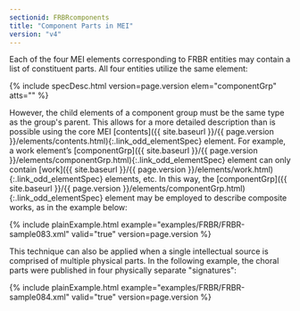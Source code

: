 ```yaml
---
sectionid: FRBRcomponents
title: "Component Parts in MEI"
version: "v4"
---
```




Each of the four MEI elements corresponding to FRBR entities may contain a list of
constituent parts. All four entities utilize the same element:



{% include specDesc.html version=page.version elem="componentGrp" atts="" %}



However, the child elements of a component group must be the same type as the group's
parent.
This allows for a more detailed description than is possible using the core MEI [contents]({{ site.baseurl }}/{{ page.version }}/elements/contents.html){:.link_odd_elementSpec} element. For example, a work element’s [componentGrp]({{ site.baseurl }}/{{ page.version }}/elements/componentGrp.html){:.link_odd_elementSpec} element can only contain [work]({{ site.baseurl }}/{{ page.version }}/elements/work.html){:.link_odd_elementSpec} elements, etc. In
this way, the [componentGrp]({{ site.baseurl }}/{{ page.version }}/elements/componentGrp.html){:.link_odd_elementSpec} element may be employed to describe composite
works, as in the example below:

{% include plainExample.html example="examples/FRBR/FRBR-sample083.xml" valid="true" version=page.version %}

This technique can also be applied when a single intellectual source is comprised
of multiple
physical parts. In the following example, the choral parts were published in four
physically
separate "signatures":

{% include plainExample.html example="examples/FRBR/FRBR-sample084.xml" valid="true" version=page.version %}

